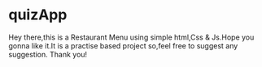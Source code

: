 # quizApp
Hey there,this is a Restaurant Menu using simple html,Css & Js.Hope you gonna like it.It is a practise based project so,feel free to suggest any suggestion.
Thank you!
